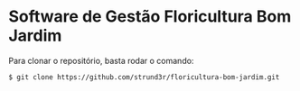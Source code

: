 # Software de Gestão Floricultura Bom Jardim

Para clonar o repositório, basta rodar o comando:
```
$ git clone https://github.com/strund3r/floricultura-bom-jardim.git
```